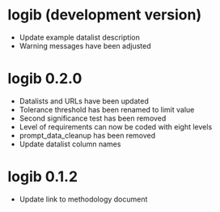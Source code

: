 # logib (development version)
* Update example datalist description
* Warning messages have been adjusted

# logib 0.2.0

* Datalists and URLs have been updated
* Tolerance threshold has been renamed to limit value
* Second significance test has been removed
* Level of requirements can now be coded with eight levels
* prompt_data_cleanup has been removed
* Update datalist column names


# logib 0.1.2

* Update link to methodology document

